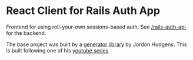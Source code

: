 # React Client for Rails Auth App

Frontend for using roll-your-own sessions-based auth. See [/rails-auth-api](https://github.com/laurieroy/rails-auth-api) for the backend.

The base project was built by a [generator library](https://www.npmjs.com/package/devcamp-js-builder) by Jordon Hudgens. This is built following one of his [youtube series](https://www.youtube.com/watch?v=ZAu_7tQnXTo&list=PLgYiyoyNPrv_yNp5Pzsx0A3gQ8-tfg66j&index=5)